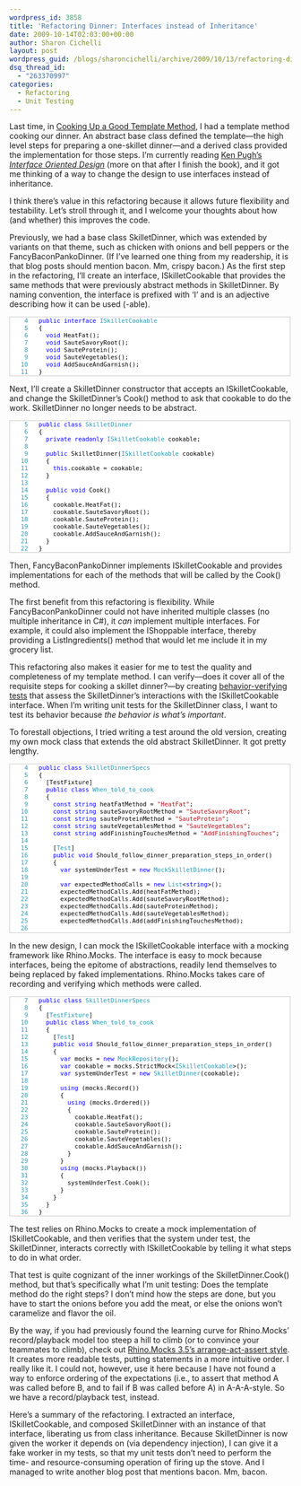 ```yaml
---
wordpress_id: 3858
title: 'Refactoring Dinner: Interfaces instead of Inheritance'
date: 2009-10-14T02:03:00+00:00
author: Sharon Cichelli
layout: post
wordpress_guid: /blogs/sharoncichelli/archive/2009/10/13/refactoring-dinner-interfaces-instead-of-inheritance.aspx
dsq_thread_id:
  - "263370997"
categories:
  - Refactoring
  - Unit Testing
---
```

Last time, in [Cooking Up a Good Template Method](/blogs/sharoncichelli/archive/2009/08/29/cooking-up-a-good-template-method.aspx), I had a template method cooking our dinner. An abstract base class defined the template&mdash;the high level steps for preparing a one-skillet dinner&mdash;and a derived class provided the implementation for those steps. I&#8217;m currently reading [Ken Pugh&#8217;s _Interface Oriented Design_](http://www.pragprog.com/titles/kpiod/interface-oriented-design) (more on that after I finish the book), and it got me thinking of a way to change the design to use interfaces instead of inheritance.

I think there&#8217;s value in this refactoring because it allows future flexibility and testability. Let&#8217;s stroll through it, and I welcome your thoughts about how (and whether) this improves the code.

Previously, we had a base class SkilletDinner, which was extended by variants on that theme, such as chicken with onions and bell peppers or the FancyBaconPankoDinner. (If I&#8217;ve learned one thing from my readership, it is that blog posts should mention bacon. Mm, crispy bacon.) As the first step in the refactoring, I&#8217;ll create an interface, ISkilletCookable that provides the same methods that were previously abstract methods in SkilletDinner. By naming convention, the interface is prefixed with &#8216;I&#8217; and is an adjective describing how it can be used (-able).

<div style="font-family: Courier New;font-size: 8pt;color: black;background: white;border: 1px solid #ccc;overflow: auto;width: 500px">
  <pre style="margin: 0px"><span style="color: #2b91af">&nbsp;&nbsp;&nbsp;&nbsp;4</span>&nbsp;&nbsp; <span style="color: blue">public</span> <span style="color: blue">interface</span> <span style="color: #2b91af">ISkilletCookable</span></pre>
  
  <pre style="margin: 0px"><span style="color: #2b91af">&nbsp;&nbsp;&nbsp;&nbsp;5</span>&nbsp;&nbsp; {</pre>
  
  <pre style="margin: 0px"><span style="color: #2b91af">&nbsp;&nbsp;&nbsp;&nbsp;6</span>&nbsp;&nbsp; &nbsp; <span style="color: blue">void</span> HeatFat();</pre>
  
  <pre style="margin: 0px"><span style="color: #2b91af">&nbsp;&nbsp;&nbsp;&nbsp;7</span>&nbsp;&nbsp; &nbsp; <span style="color: blue">void</span> SauteSavoryRoot();</pre>
  
  <pre style="margin: 0px"><span style="color: #2b91af">&nbsp;&nbsp;&nbsp;&nbsp;8</span>&nbsp;&nbsp; &nbsp; <span style="color: blue">void</span> SauteProtein();</pre>
  
  <pre style="margin: 0px"><span style="color: #2b91af">&nbsp;&nbsp;&nbsp;&nbsp;9</span>&nbsp;&nbsp; &nbsp; <span style="color: blue">void</span> SauteVegetables();</pre>
  
  <pre style="margin: 0px"><span style="color: #2b91af">&nbsp;&nbsp;&nbsp;10</span>&nbsp;&nbsp; &nbsp; <span style="color: blue">void</span> AddSauceAndGarnish();</pre>
  
  <pre style="margin: 0px"><span style="color: #2b91af">&nbsp;&nbsp;&nbsp;11</span>&nbsp;&nbsp; }</pre>
</div>

Next, I&#8217;ll create a SkilletDinner constructor that accepts an ISkilletCookable, and change the SkilletDinner&#8217;s Cook() method to ask that cookable to do the work. SkilletDinner no longer needs to be abstract.

<div style="font-family: Courier New;font-size: 8pt;color: black;background: white;border: 1px solid #ccc;overflow: auto;width: 500px">
  <pre style="margin: 0px"><span style="color: #2b91af">&nbsp;&nbsp;&nbsp;&nbsp;5</span>&nbsp;&nbsp; <span style="color: blue">public</span> <span style="color: blue">class</span> <span style="color: #2b91af">SkilletDinner</span></pre>
  
  <pre style="margin: 0px"><span style="color: #2b91af">&nbsp;&nbsp;&nbsp;&nbsp;6</span>&nbsp;&nbsp; {</pre>
  
  <pre style="margin: 0px"><span style="color: #2b91af">&nbsp;&nbsp;&nbsp;&nbsp;7</span>&nbsp;&nbsp; &nbsp; <span style="color: blue">private</span> <span style="color: blue">readonly</span> <span style="color: #2b91af">ISkilletCookable</span> cookable;</pre>
  
  <pre style="margin: 0px"><span style="color: #2b91af">&nbsp;&nbsp;&nbsp;&nbsp;8</span>&nbsp;</pre>
  
  <pre style="margin: 0px"><span style="color: #2b91af">&nbsp;&nbsp;&nbsp;&nbsp;9</span>&nbsp;&nbsp; &nbsp; <span style="color: blue">public</span> SkilletDinner(<span style="color: #2b91af">ISkilletCookable</span> cookable)</pre>
  
  <pre style="margin: 0px"><span style="color: #2b91af">&nbsp;&nbsp;&nbsp;10</span>&nbsp;&nbsp; &nbsp; {</pre>
  
  <pre style="margin: 0px"><span style="color: #2b91af">&nbsp;&nbsp;&nbsp;11</span>&nbsp;&nbsp; &nbsp; &nbsp; <span style="color: blue">this</span>.cookable = cookable;</pre>
  
  <pre style="margin: 0px"><span style="color: #2b91af">&nbsp;&nbsp;&nbsp;12</span>&nbsp;&nbsp; &nbsp; }</pre>
  
  <pre style="margin: 0px"><span style="color: #2b91af">&nbsp;&nbsp;&nbsp;13</span>&nbsp;</pre>
  
  <pre style="margin: 0px"><span style="color: #2b91af">&nbsp;&nbsp;&nbsp;14</span>&nbsp;&nbsp; &nbsp; <span style="color: blue">public</span> <span style="color: blue">void</span> Cook()</pre>
  
  <pre style="margin: 0px"><span style="color: #2b91af">&nbsp;&nbsp;&nbsp;15</span>&nbsp;&nbsp; &nbsp; {</pre>
  
  <pre style="margin: 0px"><span style="color: #2b91af">&nbsp;&nbsp;&nbsp;16</span>&nbsp;&nbsp; &nbsp; &nbsp; cookable.HeatFat();</pre>
  
  <pre style="margin: 0px"><span style="color: #2b91af">&nbsp;&nbsp;&nbsp;17</span>&nbsp;&nbsp; &nbsp; &nbsp; cookable.SauteSavoryRoot();</pre>
  
  <pre style="margin: 0px"><span style="color: #2b91af">&nbsp;&nbsp;&nbsp;18</span>&nbsp;&nbsp; &nbsp; &nbsp; cookable.SauteProtein();</pre>
  
  <pre style="margin: 0px"><span style="color: #2b91af">&nbsp;&nbsp;&nbsp;19</span>&nbsp;&nbsp; &nbsp; &nbsp; cookable.SauteVegetables();</pre>
  
  <pre style="margin: 0px"><span style="color: #2b91af">&nbsp;&nbsp;&nbsp;20</span>&nbsp;&nbsp; &nbsp; &nbsp; cookable.AddSauceAndGarnish();</pre>
  
  <pre style="margin: 0px"><span style="color: #2b91af">&nbsp;&nbsp;&nbsp;21</span>&nbsp;&nbsp; &nbsp; }</pre>
  
  <pre style="margin: 0px"><span style="color: #2b91af">&nbsp;&nbsp;&nbsp;22</span>&nbsp;&nbsp; }</pre>
</div>

Then, FancyBaconPankoDinner implements ISkilletCookable and provides implementations for each of the methods that will be called by the Cook() method.

The first benefit from this refactoring is flexibility. While FancyBaconPankoDinner could not have inherited multiple classes (no multiple inheritance in C#), it _can_ implement multiple interfaces. For example, it could also implement the IShoppable interface, thereby providing a ListIngredients() method that would let me include it in my grocery list.

This refactoring also makes it easier for me to test the quality and completeness of my template method. I can verify&mdash;does it cover all of the requisite steps for cooking a skillet dinner?&mdash;by creating [behavior-verifying tests](http://martinfowler.com/articles/mocksArentStubs.html#ChoosingBetweenTheDifferences) that assess the SkilletDinner&#8217;s interactions with the ISkilletCookable interface. When I&#8217;m writing unit tests for the SkilletDinner class, I want to test its behavior because _the behavior is what&#8217;s important_.

To forestall objections, I tried writing a test around the old version, creating my own mock class that extends the old abstract SkilletDinner. It got pretty lengthy.

<div style="font-family: Courier New;font-size: 8pt;color: black;background: white;border: 1px solid #ccc;overflow: auto;height: 300px;width: 500px">
  <pre style="margin: 0px"><span style="color: #2b91af">&nbsp;&nbsp;&nbsp;&nbsp;4</span>&nbsp;&nbsp; <span style="color: blue">public</span> <span style="color: blue">class</span> <span style="color: #2b91af">SkilletDinnerSpecs</span></pre>
  
  <pre style="margin: 0px"><span style="color: #2b91af">&nbsp;&nbsp;&nbsp;&nbsp;5</span>&nbsp;&nbsp; {</pre>
  
  <pre style="margin: 0px"><span style="color: #2b91af">&nbsp;&nbsp;&nbsp;&nbsp;6</span>&nbsp;&nbsp; &nbsp; [TestFixture]</pre>
  
  <pre style="margin: 0px"><span style="color: #2b91af">&nbsp;&nbsp;&nbsp;&nbsp;7</span>&nbsp;&nbsp; &nbsp; <span style="color: blue">public</span> <span style="color: blue">class</span> <span style="color: #2b91af">When_told_to_cook</span></pre>
  
  <pre style="margin: 0px"><span style="color: #2b91af">&nbsp;&nbsp;&nbsp;&nbsp;8</span>&nbsp;&nbsp; &nbsp; {</pre>
  
  <pre style="margin: 0px"><span style="color: #2b91af">&nbsp;&nbsp;&nbsp;&nbsp;9</span>&nbsp;&nbsp; &nbsp; &nbsp; <span style="color: blue">const</span> <span style="color: blue">string</span> heatFatMethod = <span style="color: #a31515">"HeatFat"</span>;</pre>
  
  <pre style="margin: 0px"><span style="color: #2b91af">&nbsp;&nbsp;&nbsp;10</span>&nbsp;&nbsp; &nbsp; &nbsp; <span style="color: blue">const</span> <span style="color: blue">string</span> sauteSavoryRootMethod = <span style="color: #a31515">"SauteSavoryRoot"</span>;</pre>
  
  <pre style="margin: 0px"><span style="color: #2b91af">&nbsp;&nbsp;&nbsp;11</span>&nbsp;&nbsp; &nbsp; &nbsp; <span style="color: blue">const</span> <span style="color: blue">string</span> sauteProteinMethod = <span style="color: #a31515">"SauteProtein"</span>;</pre>
  
  <pre style="margin: 0px"><span style="color: #2b91af">&nbsp;&nbsp;&nbsp;12</span>&nbsp;&nbsp; &nbsp; &nbsp; <span style="color: blue">const</span> <span style="color: blue">string</span> sauteVegetablesMethod = <span style="color: #a31515">"SauteVegetables"</span>;</pre>
  
  <pre style="margin: 0px"><span style="color: #2b91af">&nbsp;&nbsp;&nbsp;13</span>&nbsp;&nbsp; &nbsp; &nbsp; <span style="color: blue">const</span> <span style="color: blue">string</span> addFinishingTouchesMethod = <span style="color: #a31515">"AddFinishingTouches"</span>;</pre>
  
  <pre style="margin: 0px"><span style="color: #2b91af">&nbsp;&nbsp;&nbsp;14</span>&nbsp;</pre>
  
  <pre style="margin: 0px"><span style="color: #2b91af">&nbsp;&nbsp;&nbsp;15</span>&nbsp;&nbsp; &nbsp; &nbsp; [<span style="color: #2b91af">Test</span>]</pre>
  
  <pre style="margin: 0px"><span style="color: #2b91af">&nbsp;&nbsp;&nbsp;16</span>&nbsp;&nbsp; &nbsp; &nbsp; <span style="color: blue">public</span> <span style="color: blue">void</span> Should_follow_dinner_preparation_steps_in_order()</pre>
  
  <pre style="margin: 0px"><span style="color: #2b91af">&nbsp;&nbsp;&nbsp;17</span>&nbsp;&nbsp; &nbsp; &nbsp; {</pre>
  
  <pre style="margin: 0px"><span style="color: #2b91af">&nbsp;&nbsp;&nbsp;18</span>&nbsp;&nbsp; &nbsp; &nbsp; &nbsp; <span style="color: blue">var</span> systemUnderTest = <span style="color: blue">new</span> <span style="color: #2b91af">MockSkilletDinner</span>();</pre>
  
  <pre style="margin: 0px"><span style="color: #2b91af">&nbsp;&nbsp;&nbsp;19</span>&nbsp;</pre>
  
  <pre style="margin: 0px"><span style="color: #2b91af">&nbsp;&nbsp;&nbsp;20</span>&nbsp;&nbsp; &nbsp; &nbsp; &nbsp; <span style="color: blue">var</span> expectedMethodCalls = <span style="color: blue">new</span> <span style="color: #2b91af">List</span>&lt;<span style="color: blue">string</span>&gt;();</pre>
  
  <pre style="margin: 0px"><span style="color: #2b91af">&nbsp;&nbsp;&nbsp;21</span>&nbsp;&nbsp; &nbsp; &nbsp; &nbsp; expectedMethodCalls.Add(heatFatMethod);</pre>
  
  <pre style="margin: 0px"><span style="color: #2b91af">&nbsp;&nbsp;&nbsp;22</span>&nbsp;&nbsp; &nbsp; &nbsp; &nbsp; expectedMethodCalls.Add(sauteSavoryRootMethod);</pre>
  
  <pre style="margin: 0px"><span style="color: #2b91af">&nbsp;&nbsp;&nbsp;23</span>&nbsp;&nbsp; &nbsp; &nbsp; &nbsp; expectedMethodCalls.Add(sauteProteinMethod);</pre>
  
  <pre style="margin: 0px"><span style="color: #2b91af">&nbsp;&nbsp;&nbsp;24</span>&nbsp;&nbsp; &nbsp; &nbsp; &nbsp; expectedMethodCalls.Add(sauteVegetablesMethod);</pre>
  
  <pre style="margin: 0px"><span style="color: #2b91af">&nbsp;&nbsp;&nbsp;25</span>&nbsp;&nbsp; &nbsp; &nbsp; &nbsp; expectedMethodCalls.Add(addFinishingTouchesMethod);</pre>
  
  <pre style="margin: 0px"><span style="color: #2b91af">&nbsp;&nbsp;&nbsp;26</span>&nbsp;</pre>
  
  <pre style="margin: 0px"><span style="color: #2b91af">&nbsp;&nbsp;&nbsp;27</span>&nbsp;&nbsp; &nbsp; &nbsp; &nbsp; systemUnderTest.Cook();</pre>
  
  <pre style="margin: 0px"><span style="color: #2b91af">&nbsp;&nbsp;&nbsp;28</span>&nbsp;</pre>
  
  <pre style="margin: 0px"><span style="color: #2b91af">&nbsp;&nbsp;&nbsp;29</span>&nbsp;&nbsp; &nbsp; &nbsp; &nbsp; <span style="color: #2b91af">Assert</span>.AreEqual(expectedMethodCalls.Count, systemUnderTest.CalledMethods.Count, <span style="color: #a31515">"Expected number of called methods did not equal actual."</span>);</pre>
  
  <pre style="margin: 0px"><span style="color: #2b91af">&nbsp;&nbsp;&nbsp;30</span>&nbsp;</pre>
  
  <pre style="margin: 0px"><span style="color: #2b91af">&nbsp;&nbsp;&nbsp;31</span>&nbsp;&nbsp; &nbsp; &nbsp; &nbsp; <span style="color: blue">for</span> (<span style="color: blue">int</span> i = 0; i &lt; expectedMethodCalls.Count; i++)</pre>
  
  <pre style="margin: 0px"><span style="color: #2b91af">&nbsp;&nbsp;&nbsp;32</span>&nbsp;&nbsp; &nbsp; &nbsp; &nbsp; {</pre>
  
  <pre style="margin: 0px"><span style="color: #2b91af">&nbsp;&nbsp;&nbsp;33</span>&nbsp;&nbsp; &nbsp; &nbsp; &nbsp; &nbsp; <span style="color: #2b91af">Assert</span>.AreEqual(expectedMethodCalls[i], systemUnderTest.CalledMethods[i]);</pre>
  
  <pre style="margin: 0px"><span style="color: #2b91af">&nbsp;&nbsp;&nbsp;34</span>&nbsp;&nbsp; &nbsp; &nbsp; &nbsp; }</pre>
  
  <pre style="margin: 0px"><span style="color: #2b91af">&nbsp;&nbsp;&nbsp;35</span>&nbsp;&nbsp; &nbsp; &nbsp; }</pre>
  
  <pre style="margin: 0px"><span style="color: #2b91af">&nbsp;&nbsp;&nbsp;36</span>&nbsp;</pre>
  
  <pre style="margin: 0px"><span style="color: #2b91af">&nbsp;&nbsp;&nbsp;37</span>&nbsp;&nbsp; &nbsp; &nbsp; <span style="color: blue">private</span> <span style="color: blue">class</span> <span style="color: #2b91af">MockSkilletDinner</span> : <span style="color: #2b91af">SkilletDinner</span></pre>
  
  <pre style="margin: 0px"><span style="color: #2b91af">&nbsp;&nbsp;&nbsp;38</span>&nbsp;&nbsp; &nbsp; &nbsp; {</pre>
  
  <pre style="margin: 0px"><span style="color: #2b91af">&nbsp;&nbsp;&nbsp;39</span>&nbsp;&nbsp; &nbsp; &nbsp; &nbsp; <span style="color: blue">public</span> <span style="color: blue">readonly</span> <span style="color: #2b91af">List</span>&lt;<span style="color: blue">string</span>&gt; CalledMethods = <span style="color: blue">new</span> <span style="color: #2b91af">List</span>&lt;<span style="color: blue">string</span>&gt;();</pre>
  
  <pre style="margin: 0px"><span style="color: #2b91af">&nbsp;&nbsp;&nbsp;40</span>&nbsp;</pre>
  
  <pre style="margin: 0px"><span style="color: #2b91af">&nbsp;&nbsp;&nbsp;41</span>&nbsp;&nbsp; &nbsp; &nbsp; &nbsp; <span style="color: blue">protected</span> <span style="color: blue">override</span> <span style="color: blue">void</span> HeatFat()</pre>
  
  <pre style="margin: 0px"><span style="color: #2b91af">&nbsp;&nbsp;&nbsp;42</span>&nbsp;&nbsp; &nbsp; &nbsp; &nbsp; {</pre>
  
  <pre style="margin: 0px"><span style="color: #2b91af">&nbsp;&nbsp;&nbsp;43</span>&nbsp;&nbsp; &nbsp; &nbsp; &nbsp; &nbsp; CalledMethods.Add(heatFatMethod);</pre>
  
  <pre style="margin: 0px"><span style="color: #2b91af">&nbsp;&nbsp;&nbsp;44</span>&nbsp;&nbsp; &nbsp; &nbsp; &nbsp; }</pre>
  
  <pre style="margin: 0px"><span style="color: #2b91af">&nbsp;&nbsp;&nbsp;45</span>&nbsp;</pre>
  
  <pre style="margin: 0px"><span style="color: #2b91af">&nbsp;&nbsp;&nbsp;46</span>&nbsp;&nbsp; &nbsp; &nbsp; &nbsp; <span style="color: blue">protected</span> <span style="color: blue">override</span> <span style="color: blue">void</span> SauteSavoryRoot()</pre>
  
  <pre style="margin: 0px"><span style="color: #2b91af">&nbsp;&nbsp;&nbsp;47</span>&nbsp;&nbsp; &nbsp; &nbsp; &nbsp; {</pre>
  
  <pre style="margin: 0px"><span style="color: #2b91af">&nbsp;&nbsp;&nbsp;48</span>&nbsp;&nbsp; &nbsp; &nbsp; &nbsp; &nbsp; CalledMethods.Add(sauteSavoryRootMethod);</pre>
  
  <pre style="margin: 0px"><span style="color: #2b91af">&nbsp;&nbsp;&nbsp;49</span>&nbsp;&nbsp; &nbsp; &nbsp; &nbsp; }</pre>
  
  <pre style="margin: 0px"><span style="color: #2b91af">&nbsp;&nbsp;&nbsp;50</span>&nbsp;</pre>
  
  <pre style="margin: 0px"><span style="color: #2b91af">&nbsp;&nbsp;&nbsp;51</span>&nbsp;&nbsp; &nbsp; &nbsp; &nbsp; <span style="color: blue">protected</span> <span style="color: blue">override</span> <span style="color: blue">void</span> SauteProtein()</pre>
  
  <pre style="margin: 0px"><span style="color: #2b91af">&nbsp;&nbsp;&nbsp;52</span>&nbsp;&nbsp; &nbsp; &nbsp; &nbsp; {</pre>
  
  <pre style="margin: 0px"><span style="color: #2b91af">&nbsp;&nbsp;&nbsp;53</span>&nbsp;&nbsp; &nbsp; &nbsp; &nbsp; &nbsp; CalledMethods.Add(sauteProteinMethod);</pre>
  
  <pre style="margin: 0px"><span style="color: #2b91af">&nbsp;&nbsp;&nbsp;54</span>&nbsp;&nbsp; &nbsp; &nbsp; &nbsp; }</pre>
  
  <pre style="margin: 0px"><span style="color: #2b91af">&nbsp;&nbsp;&nbsp;55</span>&nbsp;</pre>
  
  <pre style="margin: 0px"><span style="color: #2b91af">&nbsp;&nbsp;&nbsp;56</span>&nbsp;&nbsp; &nbsp; &nbsp; &nbsp; <span style="color: blue">protected</span> <span style="color: blue">override</span> <span style="color: blue">void</span> SauteVegetables()</pre>
  
  <pre style="margin: 0px"><span style="color: #2b91af">&nbsp;&nbsp;&nbsp;57</span>&nbsp;&nbsp; &nbsp; &nbsp; &nbsp; {</pre>
  
  <pre style="margin: 0px"><span style="color: #2b91af">&nbsp;&nbsp;&nbsp;58</span>&nbsp;&nbsp; &nbsp; &nbsp; &nbsp; &nbsp; CalledMethods.Add(sauteVegetablesMethod);</pre>
  
  <pre style="margin: 0px"><span style="color: #2b91af">&nbsp;&nbsp;&nbsp;59</span>&nbsp;&nbsp; &nbsp; &nbsp; &nbsp; }</pre>
  
  <pre style="margin: 0px"><span style="color: #2b91af">&nbsp;&nbsp;&nbsp;60</span>&nbsp;</pre>
  
  <pre style="margin: 0px"><span style="color: #2b91af">&nbsp;&nbsp;&nbsp;61</span>&nbsp;&nbsp; &nbsp; &nbsp; &nbsp; <span style="color: blue">protected</span> <span style="color: blue">override</span> <span style="color: blue">void</span> AddFinishingTouches()</pre>
  
  <pre style="margin: 0px"><span style="color: #2b91af">&nbsp;&nbsp;&nbsp;62</span>&nbsp;&nbsp; &nbsp; &nbsp; &nbsp; {</pre>
  
  <pre style="margin: 0px"><span style="color: #2b91af">&nbsp;&nbsp;&nbsp;63</span>&nbsp;&nbsp; &nbsp; &nbsp; &nbsp; &nbsp; CalledMethods.Add(addFinishingTouchesMethod);</pre>
  
  <pre style="margin: 0px"><span style="color: #2b91af">&nbsp;&nbsp;&nbsp;64</span>&nbsp;&nbsp; &nbsp; &nbsp; &nbsp; }</pre>
  
  <pre style="margin: 0px"><span style="color: #2b91af">&nbsp;&nbsp;&nbsp;65</span>&nbsp;&nbsp; &nbsp; &nbsp; }</pre>
  
  <pre style="margin: 0px"><span style="color: #2b91af">&nbsp;&nbsp;&nbsp;66</span>&nbsp;&nbsp; &nbsp; }</pre>
  
  <pre style="margin: 0px"><span style="color: #2b91af">&nbsp;&nbsp;&nbsp;67</span>&nbsp;&nbsp; }</pre>
</div>

In the new design, I can mock the ISkilletCookable interface with a mocking framework like Rhino.Mocks. The interface is easy to mock because interfaces, being the epitome of abstractions, readily lend themselves to being replaced by faked implementations. Rhino.Mocks takes care of recording and verifying which methods were called. 

<div style="font-family: Courier New;font-size: 8pt;color: black;background: white;border: 1px solid #ccc;overflow: auto;width: 500px">
  <pre style="margin: 0px"><span style="color: #2b91af">&nbsp;&nbsp;&nbsp;&nbsp;7</span>&nbsp;&nbsp; <span style="color: blue">public</span> <span style="color: blue">class</span> <span style="color: #2b91af">SkilletDinnerSpecs</span></pre>
  
  <pre style="margin: 0px"><span style="color: #2b91af">&nbsp;&nbsp;&nbsp;&nbsp;8</span>&nbsp;&nbsp; {</pre>
  
  <pre style="margin: 0px"><span style="color: #2b91af">&nbsp;&nbsp;&nbsp;&nbsp;9</span>&nbsp;&nbsp; &nbsp; [<span style="color: #2b91af">TestFixture</span>]</pre>
  
  <pre style="margin: 0px"><span style="color: #2b91af">&nbsp;&nbsp;&nbsp;10</span>&nbsp;&nbsp; &nbsp; <span style="color: blue">public</span> <span style="color: blue">class</span> <span style="color: #2b91af">When_told_to_cook</span></pre>
  
  <pre style="margin: 0px"><span style="color: #2b91af">&nbsp;&nbsp;&nbsp;11</span>&nbsp;&nbsp; &nbsp; {</pre>
  
  <pre style="margin: 0px"><span style="color: #2b91af">&nbsp;&nbsp;&nbsp;12</span>&nbsp;&nbsp; &nbsp; &nbsp; [<span style="color: #2b91af">Test</span>]</pre>
  
  <pre style="margin: 0px"><span style="color: #2b91af">&nbsp;&nbsp;&nbsp;13</span>&nbsp;&nbsp; &nbsp; &nbsp; <span style="color: blue">public</span> <span style="color: blue">void</span> Should_follow_dinner_preparation_steps_in_order()</pre>
  
  <pre style="margin: 0px"><span style="color: #2b91af">&nbsp;&nbsp;&nbsp;14</span>&nbsp;&nbsp; &nbsp; &nbsp; {</pre>
  
  <pre style="margin: 0px"><span style="color: #2b91af">&nbsp;&nbsp;&nbsp;15</span>&nbsp;&nbsp; &nbsp; &nbsp; &nbsp; <span style="color: blue">var</span> mocks = <span style="color: blue">new</span> <span style="color: #2b91af">MockRepository</span>();</pre>
  
  <pre style="margin: 0px"><span style="color: #2b91af">&nbsp;&nbsp;&nbsp;16</span>&nbsp;&nbsp; &nbsp; &nbsp; &nbsp; <span style="color: blue">var</span> cookable = mocks.StrictMock&lt;<span style="color: #2b91af">ISkilletCookable</span>&gt;();</pre>
  
  <pre style="margin: 0px"><span style="color: #2b91af">&nbsp;&nbsp;&nbsp;17</span>&nbsp;&nbsp; &nbsp; &nbsp; &nbsp; <span style="color: blue">var</span> systemUnderTest = <span style="color: blue">new</span> <span style="color: #2b91af">SkilletDinner</span>(cookable);</pre>
  
  <pre style="margin: 0px"><span style="color: #2b91af">&nbsp;&nbsp;&nbsp;18</span>&nbsp;</pre>
  
  <pre style="margin: 0px"><span style="color: #2b91af">&nbsp;&nbsp;&nbsp;19</span>&nbsp;&nbsp; &nbsp; &nbsp; &nbsp; <span style="color: blue">using</span> (mocks.Record())</pre>
  
  <pre style="margin: 0px"><span style="color: #2b91af">&nbsp;&nbsp;&nbsp;20</span>&nbsp;&nbsp; &nbsp; &nbsp; &nbsp; {</pre>
  
  <pre style="margin: 0px"><span style="color: #2b91af">&nbsp;&nbsp;&nbsp;21</span>&nbsp;&nbsp; &nbsp; &nbsp; &nbsp; &nbsp; <span style="color: blue">using</span> (mocks.Ordered())</pre>
  
  <pre style="margin: 0px"><span style="color: #2b91af">&nbsp;&nbsp;&nbsp;22</span>&nbsp;&nbsp; &nbsp; &nbsp; &nbsp; &nbsp; {</pre>
  
  <pre style="margin: 0px"><span style="color: #2b91af">&nbsp;&nbsp;&nbsp;23</span>&nbsp;&nbsp; &nbsp; &nbsp; &nbsp; &nbsp; &nbsp; cookable.HeatFat();</pre>
  
  <pre style="margin: 0px"><span style="color: #2b91af">&nbsp;&nbsp;&nbsp;24</span>&nbsp;&nbsp; &nbsp; &nbsp; &nbsp; &nbsp; &nbsp; cookable.SauteSavoryRoot();</pre>
  
  <pre style="margin: 0px"><span style="color: #2b91af">&nbsp;&nbsp;&nbsp;25</span>&nbsp;&nbsp; &nbsp; &nbsp; &nbsp; &nbsp; &nbsp; cookable.SauteProtein();</pre>
  
  <pre style="margin: 0px"><span style="color: #2b91af">&nbsp;&nbsp;&nbsp;26</span>&nbsp;&nbsp; &nbsp; &nbsp; &nbsp; &nbsp; &nbsp; cookable.SauteVegetables();</pre>
  
  <pre style="margin: 0px"><span style="color: #2b91af">&nbsp;&nbsp;&nbsp;27</span>&nbsp;&nbsp; &nbsp; &nbsp; &nbsp; &nbsp; &nbsp; cookable.AddSauceAndGarnish();</pre>
  
  <pre style="margin: 0px"><span style="color: #2b91af">&nbsp;&nbsp;&nbsp;28</span>&nbsp;&nbsp; &nbsp; &nbsp; &nbsp; &nbsp; }</pre>
  
  <pre style="margin: 0px"><span style="color: #2b91af">&nbsp;&nbsp;&nbsp;29</span>&nbsp;&nbsp; &nbsp; &nbsp; &nbsp; }</pre>
  
  <pre style="margin: 0px"><span style="color: #2b91af">&nbsp;&nbsp;&nbsp;30</span>&nbsp;&nbsp; &nbsp; &nbsp; &nbsp; <span style="color: blue">using</span> (mocks.Playback())</pre>
  
  <pre style="margin: 0px"><span style="color: #2b91af">&nbsp;&nbsp;&nbsp;31</span>&nbsp;&nbsp; &nbsp; &nbsp; &nbsp; {</pre>
  
  <pre style="margin: 0px"><span style="color: #2b91af">&nbsp;&nbsp;&nbsp;32</span>&nbsp;&nbsp; &nbsp; &nbsp; &nbsp; &nbsp; systemUnderTest.Cook();</pre>
  
  <pre style="margin: 0px"><span style="color: #2b91af">&nbsp;&nbsp;&nbsp;33</span>&nbsp;&nbsp; &nbsp; &nbsp; &nbsp; }</pre>
  
  <pre style="margin: 0px"><span style="color: #2b91af">&nbsp;&nbsp;&nbsp;34</span>&nbsp;&nbsp; &nbsp; &nbsp; }</pre>
  
  <pre style="margin: 0px"><span style="color: #2b91af">&nbsp;&nbsp;&nbsp;35</span>&nbsp;&nbsp; &nbsp; }</pre>
  
  <pre style="margin: 0px"><span style="color: #2b91af">&nbsp;&nbsp;&nbsp;36</span>&nbsp;&nbsp; }</pre>
</div>

The test relies on Rhino.Mocks to create a mock implementation of ISkilletCookable, and then verifies that the system under test, the SkilletDinner, interacts correctly with ISkilletCookable by telling it what steps to do in what order.

That test is quite cognizant of the inner workings of the SkilletDinner.Cook() method, but that&#8217;s specifically what I&#8217;m unit testing: Does the template method do the right steps? I don&#8217;t mind how the steps are done, but you have to start the onions before you add the meat, or else the onions won&#8217;t caramelize and flavor the oil.

By the way, if you had previously found the learning curve for Rhino.Mocks&#8217; record/playback model too steep a hill to climb (or to convince your teammates to climb), check out [Rhino.Mocks 3.5&#8217;s arrange-act-assert style](http://www.ayende.com/Wiki/Rhino%20Mocks%203.5.ashx). It creates more readable tests, putting statements in a more intuitive order. I really like it. I could not, however, use it here because I have not found a way to enforce ordering of the expectations (i.e., to assert that method A was called before B, and to fail if B was called before A) in A-A-A-style. So we have a record/playback test, instead.

Here&#8217;s a summary of the refactoring. I extracted an interface, ISkilletCookable, and composed SkilletDinner with an instance of that interface, liberating us from class inheritance. Because SkilletDinner is now given the worker it depends on (via dependency injection), I can give it a fake worker in my tests, so that my unit tests don&#8217;t need to perform the time- and resource-consuming operation of firing up the stove. And I managed to write another blog post that mentions bacon. Mm, bacon.